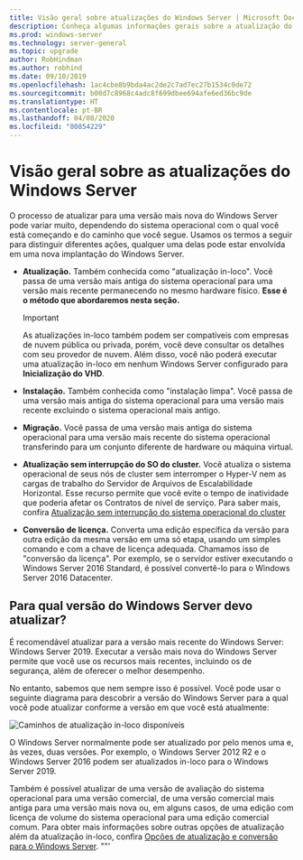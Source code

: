 ```yaml
---
title: Visão geral sobre atualizações do Windows Server | Microsoft Docs
description: Conheça algumas informações gerais sobre a atualização do Windows Server, juntamente com pontos a considerar antes de fazer a atualização de fato.
ms.prod: windows-server
ms.technology: server-general
ms.topic: upgrade
author: RobHindman
ms.author: robhind
ms.date: 09/10/2019
ms.openlocfilehash: 1ac4cbe8b9bda4ac2de2c7ad7ec27b1534c0de72
ms.sourcegitcommit: b00d7c8968c4adc8f699dbee694afe6ed36bc9de
ms.translationtype: HT
ms.contentlocale: pt-BR
ms.lasthandoff: 04/08/2020
ms.locfileid: "80854229"
---
```

# <a name="overview-about-windows-server-upgrades"></a>Visão geral sobre as atualizações do Windows Server

O processo de atualizar para uma versão mais nova do Windows Server pode variar muito, dependendo do sistema operacional com o qual você está começando e do caminho que você segue. Usamos os termos a seguir para distinguir diferentes ações, qualquer uma delas pode estar envolvida em uma nova implantação do Windows Server.

- **Atualização.** Também conhecida como "atualização in-loco". Você passa de uma versão mais antiga do sistema operacional para uma versão mais recente permanecendo no mesmo hardware físico. **Esse é o método que abordaremos nesta seção.**

    >[!Important]
    >As atualizações in-loco também podem ser compatíveis com empresas de nuvem pública ou privada, porém, você deve consultar os detalhes com seu provedor de nuvem. Além disso, você não poderá executar uma atualização in-loco em nenhum Windows Server configurado para **Inicialização do VHD**.

- **Instalação.** Também conhecida como "instalação limpa". Você passa de uma versão mais antiga do sistema operacional para uma versão mais recente excluindo o sistema operacional mais antigo.

- **Migração.** Você passa de uma versão mais antiga do sistema operacional para uma versão mais recente do sistema operacional transferindo para um conjunto diferente de hardware ou máquina virtual.

- **Atualização sem interrupção do SO do cluster.** Você atualiza o sistema operacional de seus nós de cluster sem interromper o Hyper-V nem as cargas de trabalho do Servidor de Arquivos de Escalabilidade Horizontal. Esse recurso permite que você evite o tempo de inatividade que poderia afetar os Contratos de nível de serviço. Para saber mais, confira [Atualização sem interrupção do sistema operacional do cluster](../failover-clustering/cluster-operating-system-rolling-upgrade.md)

- **Conversão de licença.** Converta uma edição específica da versão para outra edição da mesma versão em uma só etapa, usando um simples comando e com a chave de licença adequada. Chamamos isso de "conversão da licença". Por exemplo, se o servidor estiver executando o Windows Server 2016 Standard, é possível convertê-lo para o Windows Server 2016 Datacenter.

## <a name="which-version-of-windows-server-should-i-upgrade-to"></a>Para qual versão do Windows Server devo atualizar?

É recomendável atualizar para a versão mais recente do Windows Server: Windows Server 2019. Executar a versão mais nova do Windows Server permite que você use os recursos mais recentes, incluindo os de segurança, além de oferecer o melhor desempenho.

No entanto, sabemos que nem sempre isso é possível. Você pode usar o seguinte diagrama para descobrir a versão do Windows Server para a qual você pode atualizar conforme a versão em que você está atualmente:

![Caminhos de atualização in-loco disponíveis](media/upgrade-paths.png)

O Windows Server normalmente pode ser atualizado por pelo menos uma e, às vezes, duas versões. Por exemplo, o Windows Server 2012 R2 e o Windows Server 2016 podem ser atualizados in-loco para o Windows Server 2019.

Também é possível atualizar de uma versão de avaliação do sistema operacional para uma versão comercial, de uma versão comercial mais antiga para uma versão mais nova ou, em alguns casos, de uma edição com licença de volume do sistema operacional para uma edição comercial comum. Para obter mais informações sobre outras opções de atualização além da atualização in-loco, confira [Opções de atualização e conversão para o Windows Server](../get-started/supported-upgrade-paths.md).
""'
